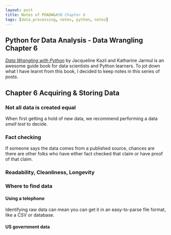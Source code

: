 ```yaml
---
layout: post
title: Notes of PDADW&#58 Chapter 6
tags: [data_processing, notes, python, notes]
---
```


## Python for Data Analysis - Data Wrangling Chapter 6

[_Data Wrangling with Python_](shop.oreilly.com/product/0636920032861.do) by Jacqueline Kazil and Katharine Jarmul is an awesome guide book for data scientists and Python learners. To jot down what I have learnt from this book, I decided to keep notes in this series of posts.

## Chapter 6 Acquiring & Storing Data

### Not all data is created equal

When first getting a hold of new data, we recommend performing a data _smell test_ to decide.

### Fact checking

If someone says the data comes from a published source, chances are there are other folks who have either fact checked that claim or have proof of that claim.

### Readability, Cleanliness, Longevity

### Where to find data

#### Using a telephone

Identifying raw data can mean you can get it in an easy-to-parse file format, like a CSV or database.

#### US government data
